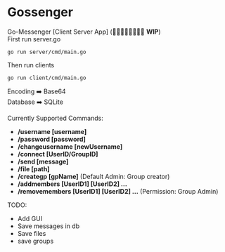 # Gossenger
Go-Messenger [Client Server App] (🚶‍♂️🚶‍♂️🚶‍♂️🚶‍♂️ **WIP**)  
 First run server.go
 ```
 go run server/cmd/main.go
 ```
 Then run clients
 ```
 go run client/cmd/main.go
 ```
Encoding ➡️ Base64  
Database ➡️ SQLite    

Currently Supported Commands:    
- **/username [username]**
- **/password [password]**
- **/changeusername [newUsername]**
- **/connect [UserID/GroupID]**
- **/send [message]**
- **/file [path]**
- **/creategp [gpName]** (Default Admin: Group creator) 
- **/addmembers [UserID1] [UserID2] ...**
- **/removemembers [UserID1] [UserID2] ...** (Permission: Group Admin)
  
TODO:  
- Add GUI
- Save messages in db
- Save files
- save groups

